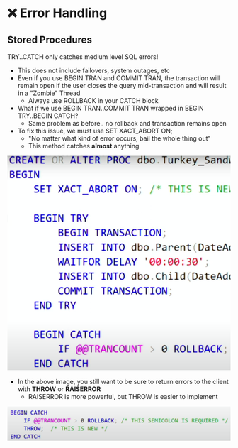 # ❌ Error Handling

## Stored Procedures

TRY..CATCH only catches medium level SQL errors!

* This does not include failovers, system outages, etc
* Even if you use BEGIN TRAN and COMMIT TRAN, the transaction will remain open if the user closes the query mid-transaction and will result in a "Zombie" Thread
  * Always use ROLLBACK in your CATCH block
* What if we use BEGIN TRAN..COMMIT TRAN wrapped in BEGIN TRY..BEGIN CATCH?
  * Same problem as before.. no rollback and transaction remains open
* To fix this issue, we must use SET XACT\_ABORT ON;
  * "No matter what kind of error occurs, bail the whole thing out"
  * This method catches **almost** anything

![](../.gitbook/assets/image.png)

* In the above image, you still want to be sure to return errors to the client with **THROW** or **RAISERROR**
  * RAISERROR is more powerful, but THROW is easier to implement&#x20;

![](<../.gitbook/assets/image (1).png>)



